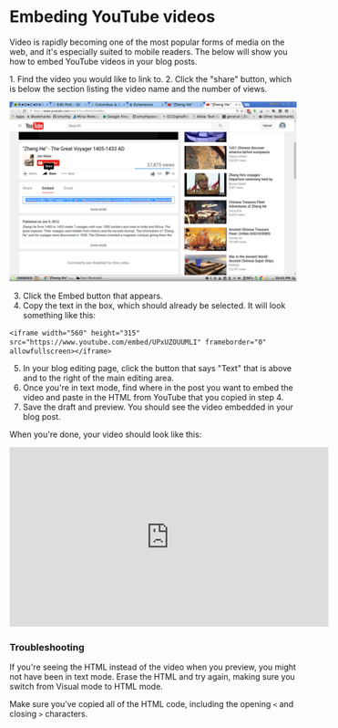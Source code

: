 
# Embeding YouTube videos

Video is rapidly becoming one of the most popular forms of media on the web, and it's especially suited to mobile readers. The below will show you how to embed YouTube videos in your blog posts.

1\. Find the video you would like to link to.
2\. Click the "share" button, which is below the section listing the video name and the number of views.

![Image showing where the share button in when embedding videos](screenshots/embed_video.png)

<ol start="3">
<li>Click the Embed button that appears.</li>
<li>Copy the text in the box, which should already be selected. It will look something like this:</li>
</ol>

```
<iframe width="560" height="315" src="https://www.youtube.com/embed/UPxUZOUUMLI" frameborder="0" allowfullscreen></iframe>
```

<ol start="5">
<li>In your blog editing page, click the button that says "Text" that is above and to the right of the main editing area.</li>
<li>Once you're in text mode, find where in the post you want to embed the video and paste in the HTML from YouTube that you copied in step 4.</li>
<li>Save the draft and preview. You should see the video embedded in your blog post.</li>
</ol>

When you're done, your video should look like this:

<center>
<iframe width="560" height="315" src="https://www.youtube.com/embed/UPxUZOUUMLI" frameborder="0" allowfullscreen></iframe>
</center>

### Troubleshooting

If you're seeing the HTML instead of the video when you preview, you might not have been in text mode. Erase the HTML and try again, making sure you switch from Visual mode to HTML mode.

Make sure you've copied all of the HTML code, including the opening `<` and closing `>` characters.
